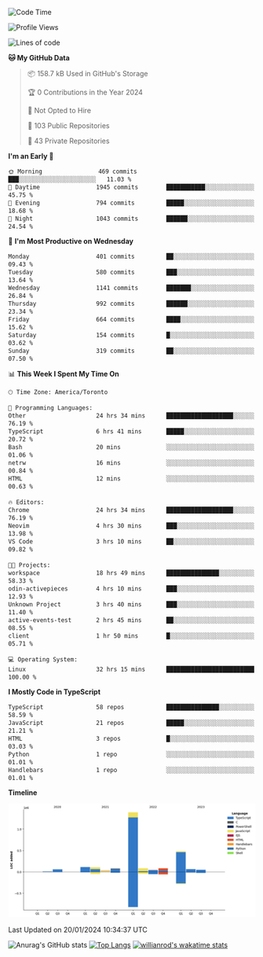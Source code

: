 <!--START_SECTION:waka-->
![Code Time](http://img.shields.io/badge/Code%20Time-1%2C093%20hrs%201%20min-blue)

![Profile Views](http://img.shields.io/badge/Profile%20Views-6-blue)

![Lines of code](https://img.shields.io/badge/From%20Hello%20World%20I%27ve%20Written-2.6%20million%20lines%20of%20code-blue)

**🐱 My GitHub Data** 

> 📦 158.7 kB Used in GitHub's Storage 
 > 
> 🏆 0 Contributions in the Year 2024
 > 
> 🚫 Not Opted to Hire
 > 
> 📜 103 Public Repositories 
 > 
> 🔑 43 Private Repositories 
 > 
**I'm an Early 🐤** 

```text
🌞 Morning                469 commits         ███░░░░░░░░░░░░░░░░░░░░░░   11.03 % 
🌆 Daytime                1945 commits        ███████████░░░░░░░░░░░░░░   45.75 % 
🌃 Evening                794 commits         █████░░░░░░░░░░░░░░░░░░░░   18.68 % 
🌙 Night                  1043 commits        ██████░░░░░░░░░░░░░░░░░░░   24.54 % 
```
📅 **I'm Most Productive on Wednesday** 

```text
Monday                   401 commits         ██░░░░░░░░░░░░░░░░░░░░░░░   09.43 % 
Tuesday                  580 commits         ███░░░░░░░░░░░░░░░░░░░░░░   13.64 % 
Wednesday                1141 commits        ███████░░░░░░░░░░░░░░░░░░   26.84 % 
Thursday                 992 commits         ██████░░░░░░░░░░░░░░░░░░░   23.34 % 
Friday                   664 commits         ████░░░░░░░░░░░░░░░░░░░░░   15.62 % 
Saturday                 154 commits         █░░░░░░░░░░░░░░░░░░░░░░░░   03.62 % 
Sunday                   319 commits         ██░░░░░░░░░░░░░░░░░░░░░░░   07.50 % 
```


📊 **This Week I Spent My Time On** 

```text
🕑︎ Time Zone: America/Toronto

💬 Programming Languages: 
Other                    24 hrs 34 mins      ███████████████████░░░░░░   76.19 % 
TypeScript               6 hrs 41 mins       █████░░░░░░░░░░░░░░░░░░░░   20.72 % 
Bash                     20 mins             ░░░░░░░░░░░░░░░░░░░░░░░░░   01.06 % 
netrw                    16 mins             ░░░░░░░░░░░░░░░░░░░░░░░░░   00.84 % 
HTML                     12 mins             ░░░░░░░░░░░░░░░░░░░░░░░░░   00.63 % 

🔥 Editors: 
Chrome                   24 hrs 34 mins      ███████████████████░░░░░░   76.19 % 
Neovim                   4 hrs 30 mins       ███░░░░░░░░░░░░░░░░░░░░░░   13.98 % 
VS Code                  3 hrs 10 mins       ██░░░░░░░░░░░░░░░░░░░░░░░   09.82 % 

🐱‍💻 Projects: 
workspace                18 hrs 49 mins      ███████████████░░░░░░░░░░   58.33 % 
odin-activepieces        4 hrs 10 mins       ███░░░░░░░░░░░░░░░░░░░░░░   12.93 % 
Unknown Project          3 hrs 40 mins       ███░░░░░░░░░░░░░░░░░░░░░░   11.40 % 
active-events-test       2 hrs 45 mins       ██░░░░░░░░░░░░░░░░░░░░░░░   08.55 % 
client                   1 hr 50 mins        █░░░░░░░░░░░░░░░░░░░░░░░░   05.71 % 

💻 Operating System: 
Linux                    32 hrs 15 mins      █████████████████████████   100.00 % 
```

**I Mostly Code in TypeScript** 

```text
TypeScript               58 repos            ███████████████░░░░░░░░░░   58.59 % 
JavaScript               21 repos            █████░░░░░░░░░░░░░░░░░░░░   21.21 % 
HTML                     3 repos             █░░░░░░░░░░░░░░░░░░░░░░░░   03.03 % 
Python                   1 repo              ░░░░░░░░░░░░░░░░░░░░░░░░░   01.01 % 
Handlebars               1 repo              ░░░░░░░░░░░░░░░░░░░░░░░░░   01.01 % 
```



**Timeline**

![Lines of Code chart](https://raw.githubusercontent.com/wise-introvert/wise-introvert/master/assets/bar_graph.png)


 Last Updated on 20/01/2024 10:34:37 UTC
<!--END_SECTION:waka-->

![Anurag's GitHub stats](https://github-readme-stats.vercel.app/api?username=wise-introvert&count_private=true&show_icons=true)
[![Top Langs](https://github-readme-stats.vercel.app/api/top-langs/?username=wise-introvert&langs_count=10)](https://github.com/anuraghazra/github-readme-stats)
[![willianrod's wakatime stats](https://github-readme-stats.vercel.app/api/wakatime?username=wiseintrovert)](https://github.com/anuraghazra/github-readme-stats)
